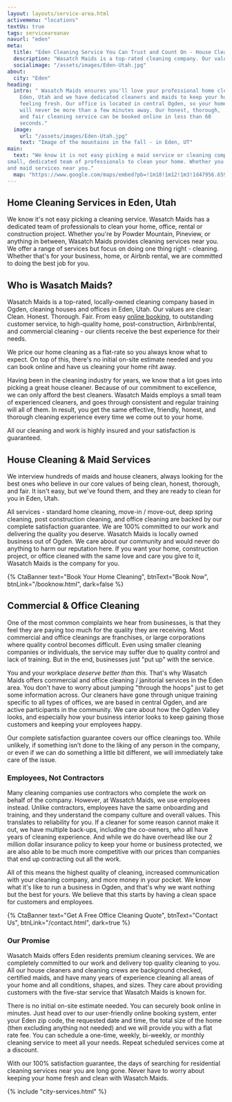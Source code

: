 ```yaml
---
layout: layouts/service-area.html
activemenu: "locations"
textUs: true
tags: serviceareanav
navurl: "eden"
meta:
  title: "Eden Cleaning Service You Can Trust and Count On - House Cleaning, Airbnb Cleaning, Office Cleaning, and Post-Construction Cleaning in Eden, Hunstville, Liberty Utah "
  description: "Wasatch Maids is a top-rated cleaning company. Our values are clear: Clean. Honest. Thorough. Fair. From easy online bookings, to outstanding customer service, to high-quality home, post-construction and commercial cleaning - our clients receive the best experience for their needs."
  socialimage: "/assets/images/Eden-Utah.jpg"
about:
  city: "Eden"
heading:
  intro: " Wasatch Maids ensures you'll love your professional home cleaners in
    Eden, Utah and we have dedicated cleaners and maids to keep your home
    feeling fresh. Our office is located in central Ogden, so your home
    will never be more than a few minutes away. Our honest, thorough,
    and fair cleaning service can be booked online in less than 60
    seconds."
  image:
    url: "/assets/images/Eden-Utah.jpg"
    text: "Image of the mountains in the fall - in Eden, UT"
main:
  text: "We know it is not easy picking a maid service or cleaning company. Wasatch Maids has a
small, dedicated team of professionals to clean your home. Whether you are by Powder Mountain, Nordic Valley, closer to Pineview, or anywhere in between, Wasatch Maids provides home cleaning
and maid services near you."
  map: "https://www.google.com/maps/embed?pb=!1m18!1m12!1m3!1d47956.65936231233!2d-111.88548136329644!3d41.30252809857323!2m3!1f0!2f0!3f0!3m2!1i1024!2i768!4f13.1!3m3!1m2!1s0x8753a1273f3b0fb1%3A0xb86392c2e581623c!2sEden%2C%20UT%2084310!5e0!3m2!1sen!2sus!4v1713844940097!5m2!1sen!2sus"
---
```


<section class="section_text">
<div class="section_text-container">
<div class="text-content">

## Home Cleaning Services in Eden, Utah

We know it's not easy picking a cleaning service. Wasatch Maids has a dedicated team of professionals to clean your home, office, rental or construction project. Whether you're by Powder Mountain, Pineview, or anything in between, Wasatch Maids provides cleaning services near you. We offer a range of services but focus on doing one thing right - cleaning. Whether that's for your business, home, or Airbnb rental, we are committed to doing the best job for you.

## Who is Wasatch Maids?

Wasatch Maids is a top-rated, locally-owned cleaning company based in Ogden, cleaning houses and offices in Eden, Utah. Our values are clear: Clean. Honest. Thorough. Fair. From easy <a class="key blue" href="/booknow.html">online booking</a>, to outstanding customer service, to high-quality home, post-construction, Airbnb/rental, and commercial cleaning - our clients receive the best experience for their needs.

We price our home cleaning as a flat-rate so you always know what to expect. On top of this, there's no initial on-site estimate needed and you can book online and have us cleaning your home riht away.

Having been in the cleaning industry for years, we know that a lot goes into picking a great house cleaner. Because of our commitment to excellence, we can only afford the best cleaners. Wasatch Maids employs a small team of experienced cleaners, and goes through consistent and regular training will all of them. In result, you get the same <span class="key">effective, friendly, honest, and thorough</span> cleaning experience every time we come out to your home.

All our cleaning and work is highly insured and your satisfaction is guaranteed.

## House Cleaning & Maid Services

We interview hundreds of maids and house cleaners, always looking for the best ones who believe in our core values of being <span class="key">clean, honest, thorough, and fair</span>. It isn't easy, but we've found them, and they are ready to clean for you in Eden, Utah.

All services - standard home cleaning, move-in / move-out, deep spring cleaning, post construction cleaning, and office cleaning are backed by our <span class="key blue">complete satisfaction guarantee</span>. We are 100% committed to our work and delivering the quality you deserve. Wasatch Maids is locally owned business out of Ogden. We care about our community and would never do anything to harm our reputation here. If you want your home, construction project, or office cleaned with the same love and care you give to it, Wasatch Maids is the company for you.

</div>
</div>
</section>
{% CtaBanner text="Book Your Home Cleaning", btnText="Book Now", btnLink="/booknow.html",
  dark=false %}
<section class="section_text">
<div class="section_text-container">
<div class="text-content">

## Commercial & Office Cleaning

One of the most common complaints we hear from businesses, is that they feel they are paying too much for the quality they are receiving. Most commercial and office cleanings are franchises, or large corporations where quality control becomes difficult. Even using smaller cleaning companies or individuals, the service may suffer due to quality control and lack of training. But in the end, businesses just "put up" with the service.

You and your workplace <em>deserve better than this.</em> That's why Wasatch Maids offers commercial and office cleaning / janitorial services in the Eden area. You don't have to worry about jumping "through the hoops" just to get some information across. Our cleaners have gone through unique training specific to all types of offices, we are based in central Ogden, and are active participants in the community. We care about how the Ogden Valley looks, and especially how your business interior looks to keep gaining those customers and keeping your employees happy.

Our <span class="key">complete satisfaction guarantee</span> covers our office cleanings too. While unlikely, if something isn’t done to the liking of any person in the company, or even if we can do something a little bit different, we will immediately take care of the issue.

### Employees, Not Contractors

Many cleaning companies use contractors who complete the work on behalf of the company. However, at Wasatch Maids, we use employees instead. Unlike contractors, employees have the same onboarding and training, and they understand the company culture and overall values. This translates to reliability for you. If a cleaner for some reason cannot make it out, we have multiple back-ups, including the co-owners, who all have years of cleaning experience. And while we do have overhead like our <span class="key">2 million dollar insurance policy</span> to keep your home or business protected, we are also able to be much more competitive with our prices than companies that end up contracting out all the work.

All of this means the <span class="key blue">highest quality</span> of cleaning,
<span class="key blue"> increased communication</span> with your
cleaning company, and <span class="key blue">more money</span> in your
pocket. We know what it's like to run a business in Ogden, and that's
why we want nothing but the best for yours. We believe that this
starts by having a clean space for customers and employees.

</div>
</div>
</section>
 {% CtaBanner text="Get A Free Office Cleaning Quote", btnText="Contact Us", btnLink="/contact.html",
  dark=true %}

<section class="section_text">
<div class="section_text-container">
<div class="text-content normal-weight">

### Our Promise

Wasatch Maids offers Eden residents premium cleaning services. We are completely committed to our
work and delivery top quality cleaning to you. All our house cleaners and cleaning crews are background
checked, certified maids, and have many years of experience cleaning all areas of your home and all
conditions, shapes, and sizes. They care about providing customers with the five-star service that
Wasatch Maids is known for.

There is no initial on-site estimate needed. You can securely book online in minutes. Just head over to
our user-friendly online booking system, enter your Eden zip code, the requested date and time, the total
size of the home (then excluding anything not needed) and we will provide you with a flat rate fee.
You can schedule a one-time, weekly, bi-weekly, or monthly cleaning service to meet all your needs.
Repeat scheduled services come at a discount.

With our 100% satisfaction guarantee, the days of searching for residential cleaning services near you
are long gone. Never have to worry about keeping your home fresh and clean with Wasatch Maids.

{% include "city-services.html" %}
